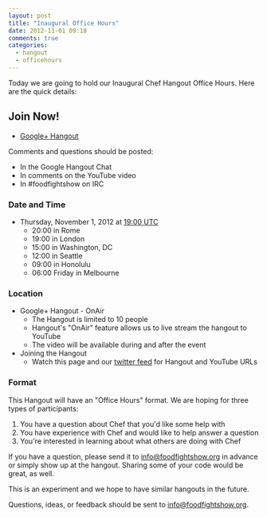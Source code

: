 ```yaml
---
layout: post
title: "Inaugural Office Hours"
date: 2012-11-01 09:18
comments: true
categories: 
  - hangout
  - officehours
---
```


Today we are going to hold our Inaugural Chef Hangout Office Hours.  Here are the quick details:

## Join Now!

* [Google+ Hangout](https://plus.google.com/hangouts/_/ea342448b49e621043b2b95eebb9c5c1b5cb96b0?authuser=2&hl=en)

Comments and questions should be posted:

* In the Google Hangout Chat
* In comments on the YouTube video
* In #foodfightshow on IRC

### Date and Time
* Thursday, November 1, 2012 at [19:00 UTC](http://www.timeanddate.com/worldclock/meetingdetails.html?year=2012&month=11&day=1&hour=19&min=0&sec=0&p1=263&p2=234&p3=215&p4=136&p5=103&p6=152)
  * 20:00 in Rome
  * 19:00 in London
  * 15:00 in Washington, DC
  * 12:00 in Seattle
  * 09:00 in Honolulu
  * 06:00 Friday in Melbourne

### Location
* Google+ Hangout - OnAir
  * The Hangout is limited to 10 people
  * Hangout's "OnAir" feature allows us to live stream the hangout to YouTube
  * The video will be available during and after the event
* Joining the Hangout
  * Watch this page and our [twitter feed](https://twitter.com/foodfightshow) for Hangout and YouTube URLs

### Format

This Hangout will have an "Office Hours" format.  We are hoping for three types of participants:

1.  You have a question about Chef that you'd like some help with
2.  You have experience with Chef and would like to help answer a question
3.  You're interested in learning about what others are doing with Chef

If you have a question, please send it to [info@foodfightshow.org](mailto:info@foodfightshow.org) in advance or simply show up at the hangout.  Sharing some of your code would be great, as well.

This is an experiment and we hope to have similar hangouts in the future.

Questions, ideas, or feedback should be sent to [info@foodfightshow.org](mailto:info@foodfightshow.org).
